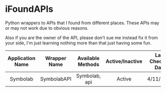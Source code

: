 # iFoundAPIs

Python wrappers to APIs that I found from different places. These APIs may or may not work due to obvious reasons.

Also if you are the owner of the API, please don't sue me instead fix it from your side, I'm just learning nothing more than that just having some fun.


| Application Name | Wrapper Name | Available Methods | Active/Inactive | Last Checked Date |
| :--------------: | :----------: | :---------------: | :-------------: | :---------------: |
|     Symbolab     | SymbolabAPI |   Symbolab, api   |     Active     |     4/11/2024     |
